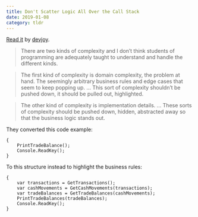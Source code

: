```yaml
---
title: Don't Scatter Logic All Over the Call Stack
date: 2019-01-08
category: tldr
---
```


[Read it](https://www.devjoy.com/blog/dont-scatter-logic-all-over-the-call-stack/) by [devjoy](https://www.devjoy.com/).

> There are two kinds of complexity and I don’t think students of programming are adequately taught to understand and handle the different kinds.

> The first kind of complexity is domain complexity, the problem at hand. The seemingly arbitrary business rules and edge cases that seem to keep popping up. … This sort of complexity shouldn’t be pushed down, it should be pulled out, highlighted.

> The other kind of complexity is implementation details. … These sorts of complexity should be pushed down, hidden, abstracted away so that the business logic stands out.

They converted this code example:
```static void Main(string[] args)
{
    PrintTradeBalance();
    Console.ReadKey();
}
```


To this structure instead to highlight the business rules:
```static void Main(string[] args)
{
    var transactions = GetTransactions();
    var cashMovements = GetCashMovements(transactions);
    var tradeBalances = GetTradeBalances(cashMovements);
    PrintTradeBalances(tradeBalances);
    Console.ReadKey();
}
```

